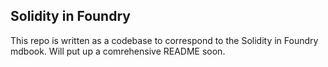 ## Solidity in Foundry

This repo is written as a codebase to correspond to the Solidity in Foundry mdbook.
Will put up a comrehensive README soon.
